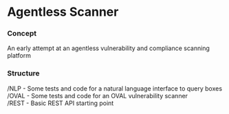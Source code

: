 # Agentless Scanner

### Concept
An early attempt at an agentless vulnerability and compliance scanning platform

### Structure
/NLP - Some tests and code for a natural language interface to query boxes  
/OVAL - Some tests and code for an OVAL vulnerability scanner  
/REST - Basic REST API starting point  

